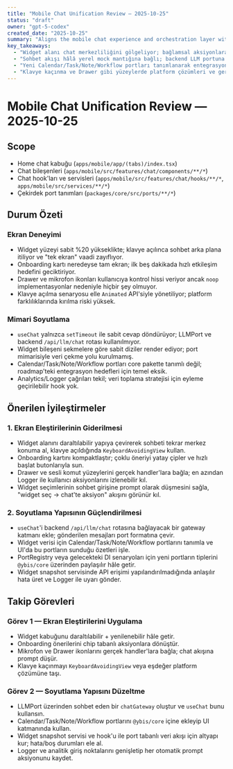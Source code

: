 ```yaml
---
title: "Mobile Chat Unification Review — 2025-10-25"
status: "draft"
owner: "gpt-5-codex"
created_date: "2025-10-25"
summary: "Aligns the mobile chat experience and orchestration layer with the closed beta promise by detailing immediate UX and abstraction fixes."
key_takeaways:
  - "Widget alanı chat merkezliliğini gölgeliyor; bağlamsal aksiyonlara ve daraltılabilir yapıya ihtiyaç var."
  - "Sohbet akışı hâlâ yerel mock mantığına bağlı; backend LLM portuna köprü kurulmalı."
  - "Yeni Calendar/Task/Note/Workflow portları tanımlanarak entegrasyon yolu netleştirilmeli."
  - "Klavye kaçınma ve Drawer gibi yüzeylerde platform çözümleri ve gerçek context uygulanmalı."
---
```


# Mobile Chat Unification Review — 2025-10-25

## Scope
- Home chat kabuğu (`apps/mobile/app/(tabs)/index.tsx`)
- Chat bileşenleri (`apps/mobile/src/features/chat/components/**/*`)
- Chat hook'ları ve servisleri (`apps/mobile/src/features/chat/hooks/**/*`, `apps/mobile/src/services/**/*`)
- Çekirdek port tanımları (`packages/core/src/ports/**/*`)

## Durum Özeti

### Ekran Deneyimi
- Widget yüzeyi sabit %20 yükseklikte; klavye açılınca sohbet arka plana itiliyor ve "tek ekran" vaadi zayıflıyor.
- Onboarding kartı neredeyse tam ekran; ilk beş dakikada hızlı etkileşim hedefini geciktiriyor.
- Drawer ve mikrofon ikonları kullanıcıya kontrol hissi veriyor ancak `noop` implementasyonlar nedeniyle hiçbir şey olmuyor.
- Klavye açılma senaryosu elle `Animated` API'siyle yönetiliyor; platform farklılıklarında kırılma riski yüksek.

### Mimari Soyutlama
- `useChat` yalnızca `setTimeout` ile sabit cevap döndürüyor; LLMPort ve backend `/api/llm/chat` rotası kullanılmıyor.
- Widget bileşeni sekmelere göre sabit diziler render ediyor; port mimarisiyle veri çekme yolu kurulmamış.
- Calendar/Task/Note/Workflow portları core pakette tanımlı değil; roadmap'teki entegrasyon hedefleri için temel eksik.
- Analytics/Logger çağrıları tekil; veri toplama stratejisi için eyleme geçirilebilir hook yok.

## Önerilen İyileştirmeler

### 1. Ekran Eleştirilerinin Giderilmesi
- Widget alanını daraltılabilir yapıya çevirerek sohbeti tekrar merkez konuma al, klavye açıldığında `KeyboardAvoidingView` kullan.
- Onboarding kartını kompaktlaştır; çoklu öneriyi yatay çipler ve hızlı başlat butonlarıyla sun.
- Drawer ve sesli komut yüzeylerini gerçek handler'lara bağla; en azından Logger ile kullanıcı aksiyonlarını izlenebilir kıl.
- Widget seçimlerinin sohbet girişine prompt olarak düşmesini sağla, "widget seç → chat'te aksiyon" akışını görünür kıl.

### 2. Soyutlama Yapısının Güçlendirilmesi
- `useChat`'i backend `/api/llm/chat` rotasına bağlayacak bir gateway katmanı ekle; gönderilen mesajları port formatına çevir.
- Widget verisi için Calendar/Task/Note/Workflow portlarını tanımla ve UI'da bu portların sunduğu özetleri işle.
- PortRegistry veya gelecekteki DI senaryoları için yeni portların tiplerini `@ybis/core` üzerinden paylaşılır hâle getir.
- Widget snapshot servisinde API erişimi yapılandırılmadığında anlaşılır hata üret ve Logger ile uyarı gönder.

## Takip Görevleri

### Görev 1 — Ekran Eleştirilerini Uygulama
- Widget kabuğunu daraltılabilir + yenilenebilir hâle getir.
- Onboarding önerilerini chip tabanlı aksiyonlara dönüştür.
- Mikrofon ve Drawer ikonlarını gerçek handler'lara bağla; chat akışına prompt düşür.
- Klavye kaçınmayı `KeyboardAvoidingView` veya eşdeğer platform çözümüne taşı.

### Görev 2 — Soyutlama Yapısını Düzeltme
- LLMPort üzerinden sohbet eden bir `chatGateway` oluştur ve `useChat` bunu kullansın.
- Calendar/Task/Note/Workflow portlarını `@ybis/core` içine ekleyip UI katmanında kullan.
- Widget snapshot servisi ve hook'u ile port tabanlı veri akışı için altyapı kur; hata/boş durumları ele al.
- Logger ve analitik giriş noktalarını genişletip her otomatik prompt aksiyonunu kaydet.

